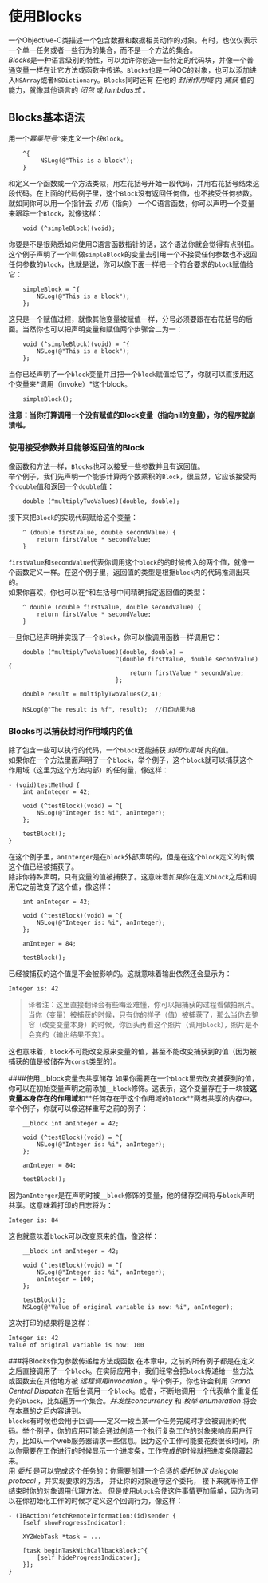 # 使用Blocks
一个Objective-C类描述一个包含数据和数据相关动作的对象。有时，也仅仅表示一个单一任务或者一些行为的集合，而不是一个方法的集合。  
*Blocks*是一种语言级别的特性，可以允许你创造一些特定的代码块，并像一个普通变量一样在让它方法或函数中传递。`Blocks`也是一种OC的对象，也可以添加进入`NSArray`或者`NSDictionary`。`Blocks`同时还有 在他的 *封闭作用域* 内 *捕获* 值的能力，就像其他语言的 *闭包* 或 *lambdas式* 。 
## Blocks基本语法
用一个*幂乘符号*`^`来定义一个*块*`Block`。

```
    ^{
         NSLog(@"This is a block");
    }
```

和定义一个函数或一个方法类似，用左花括号开始一段代码，并用右花括号结束这段代码。在上面的代码例子里，这个`Block`没有返回任何值，也不接受任何参数。  
就如同你可以用一个指针去 *引用*（指向） 一个C语言函数，你可以声明一个变量来跟踪一个`Block`，就像这样：

```
    void (^simpleBlock)(void);  
```

你要是不是很熟悉如何使用C语言函数指针的话，这个语法你就会觉得有点别扭。这个例子声明了一个叫做`simpleBlock`的变量去引用一个不接受任何参数也不返回任何参数的`block`，也就是说，你可以像下面一样把一个符合要求的`block`赋值给它：

```
    simpleBlock = ^{
        NSLog(@"This is a block");
    };
```
这只是一个赋值过程，就像其他变量被赋值一样，分号必须要跟在右花括号的后面。当然你也可以把声明变量和赋值两个步骤合二为一：

```
    void (^simpleBlock)(void) = ^{
        NSLog(@"This is a block");
    };
```

当你已经声明了一个`block`变量并且把一个`block`赋值给它了，你就可以直接用这个变量来*调用（invoke）*这个block。

```
    simpleBlock();
```

**注意：当你打算调用一个没有赋值的Block变量（指向nil的变量），你的程序就崩溃啦。**

### 使用接受参数并且能够返回值的Block
像函数和方法一样，`Blocks`也可以接受一些参数并且有返回值。  
举个例子，我们先声明一个能够计算两个数乘积的`Block`，很显然，它应该接受两个`double`值和返回一个`double`值：

```
    double (^multiplyTwoValues)(double, double);
```

接下来把`Block`的实现代码赋给这个变量：

```
    ^ (double firstValue, double secondValue) {
        return firstValue * secondValue;
    }
```

`firstValue`和`secondValue`代表你调用这个`block`的的时候传入的两个值，就像一个函数定义一样。在这个例子里，返回值的类型是根据`block`内的代码推测出来的。  
如果你喜欢，你也可以在`^`和左括号中间精确指定返回值的类型：

```
    ^ double (double firstValue, double secondValue) {
        return firstValue * secondValue;
    }
```

一旦你已经声明并实现了一个`Block`，你可以像调用函数一样调用它：

```
    double (^multiplyTwoValues)(double, double) =
                              ^(double firstValue, double secondValue) {
                                  return firstValue * secondValue;
                              };
 
    double result = multiplyTwoValues(2,4);
 
    NSLog(@"The result is %f", result);  //打印结果为8
```

### Blocks可以捕获封闭作用域内的值
除了包含一些可以执行的代码，一个`block`还能捕获 *封闭作用域* 内的值。  
如果你在一个方法里面声明了一个`block`，举个例子，这个`block`就可以捕获这个作用域（这里为这个方法内部）的任何量，像这样：

```
- (void)testMethod {
    int anInteger = 42;
 
    void (^testBlock)(void) = ^{
        NSLog(@"Integer is: %i", anInteger);
    };
 
    testBlock();
}
```

在这个例子里，`anInterger`是在`block`外部声明的，但是在这个`block`定义的时候这个值已经被捕获了。  
除非你特殊声明，只有变量的值被捕获了。这意味着如果你在定义`block`之后和调用它之前改变了这个值，像这样：

```
    int anInteger = 42;
 
    void (^testBlock)(void) = ^{
        NSLog(@"Integer is: %i", anInteger);
    };
 
    anInteger = 84;
 
    testBlock();
```

已经被捕获的这个值是不会被影响的。这就意味着输出依然还会显示为：

```
Integer is: 42
```

>译者注：这里直接翻译会有些晦涩难懂，你可以把捕获的过程看做拍照片。当你（变量）被捕获的时候，只有你的样子（值）被捕获了，那么当你去整容（改变变量本身）的时候，你回头再看这个照片（调用`block`），照片是不会变的（输出结果不变）。

这也意味着，`block`不可能改变原来变量的值，甚至不能改变捕获到的值（因为被捕获的值是被储存为`const`类型的）。

####使用__block变量去共享储存
如果你需要在一个`block`里去改变捕获到的值，你可以在初始变量声明之前添加`__block`修饰。这表示，这个变量存在于一块被**这变量本身存在的作用域**和**任何存在于这个作用域的`block`**两者共享的内存中。  
举个例子，你就可以像这样重写之前的例子：

```
    __block int anInteger = 42;
 
    void (^testBlock)(void) = ^{
        NSLog(@"Integer is: %i", anInteger);
    };
 
    anInteger = 84;
 
    testBlock();
```

因为`anInterger`是在声明时被`__block`修饰的变量，他的储存空间将与`block`声明共享。这意味着打印的日志将为：

```
Integer is: 84
```
这也就意味着`block`可以改变原来的值，像这样：

```
    __block int anInteger = 42;
 
    void (^testBlock)(void) = ^{
        NSLog(@"Integer is: %i", anInteger);
        anInteger = 100;
    };
 
    testBlock();
    NSLog(@"Value of original variable is now: %i", anInteger);
```

这次打印的结果将是这样：

```
Integer is: 42
Value of original variable is now: 100
```

###将Blocks作为参数传递给方法或函数
在本章中，之前的所有例子都是在定义之后直接调用了一个`block`。在实际应用中，我们经常会把`block`传递给一些方法或函数去在其他地方被 *远程调用invocation* 。举个例子，你也许会利用 *Grand Central Dispatch* 在后台调用一个`block`。或者，不断地调用一个代表单个重复任务的`block`，比如遍历一个集合。*并发性concurrency* 和 *枚举 enumeration* 将会在本章的之后内容讲到。  
`blocks`有时候也会用于回调——定义一段当某一个任务完成时才会被调用的代码。举个例子，你的应用可能会通过创造一个执行复杂工作的对象来响应用户行为，比如从一个web服务器请求一些信息。因为这个工作可能要花费很长时间，所以你需要在工作进行的时候显示一个进度条，工作完成的时候就把进度条隐藏起来。  
用 *委托* 是可以完成这个任务的：你需要创建一个合适的*委托协议 delegate protocal* ，并实现要求的方法， 并让你的对象遵守这个委托， 接下来就等待工作结束时你的对象调用代理方法。
但是使用`block`会使这件事情更加简单，因为你可以在你初始化工作的时候才定义这个回调行为，像这样：

```
- (IBAction)fetchRemoteInformation:(id)sender {
    [self showProgressIndicator];
 
    XYZWebTask *task = ...
 
    [task beginTaskWithCallbackBlock:^{
        [self hideProgressIndicator];
    }];
}
```


